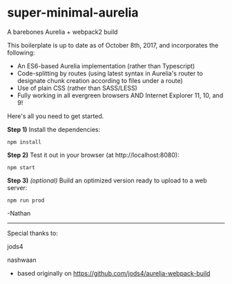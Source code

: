# super-minimal-aurelia
A barebones Aurelia + webpack2 build

This boilerplate is up to date as of October 8th, 2017, and incorporates the following:

* An ES6-based Aurelia implementation (rather than Typescript)
* Code-splitting by routes (using latest syntax in Aurelia's router to designate chunk creation according to files under a route)
* Use of plain CSS (rather than SASS/LESS)
* Fully working in all evergreen browsers AND Internet Explorer 11, 10, and 9!

Here's all you need to get started. 

**Step 1)** Install the dependencies:

`npm install`

**Step 2)** Test it out in your browser (at http://localhost:8080):

`npm start`

**Step 3)** _(optional)_ Build an optimized version ready to upload to a web server:

`npm run prod`

-Nathan

--------------------------------------------------------------------

Special thanks to:

jods4

nashwaan

- based originally on https://github.com/jods4/aurelia-webpack-build

